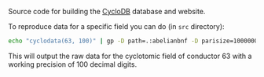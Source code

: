 Source code for building the [CycloDB](https://wjyoumans.github.io/cyclodb/) database and website.

To reproduce data for a specific field you can do (in `src` directory):

```sh
echo "cyclodata(63, 100)" | gp -D path=.:abelianbnf -D parisize=100000000 -q cyclodata.gp
```

This will output the raw data for the cyclotomic field of conductor 63 with a working precision of 100 decimal digits.
